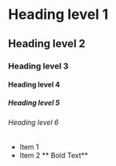 # Heading level 1

## Heading level 2

### Heading level 3

#### Heading level 4

##### Heading level 5

###### Heading level 6

* Item 1
* Item 2
** Bold Text**

